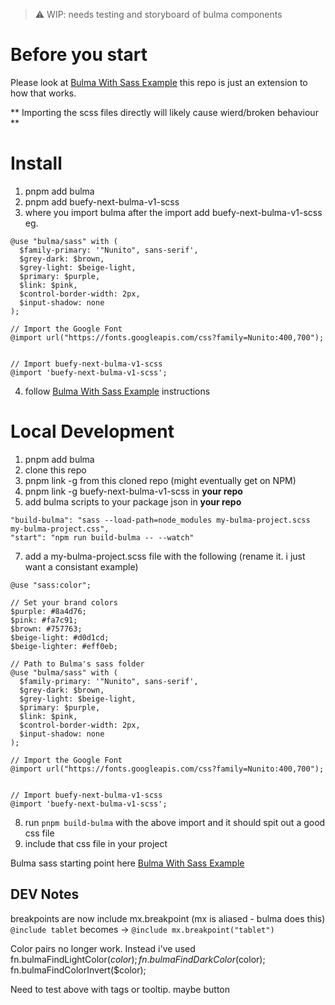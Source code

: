 
> :warning: WIP: needs testing and storyboard of bulma components

# Before you start
Please look at [Bulma With Sass Example](https://bulma.io/documentation/customize/with-sass/#create-your-sass-file) this repo is just an extension to how that works. 

** Importing the scss files directly will likely cause wierd/broken behaviour **


# Install
1. pnpm add bulma
2. pnpm add buefy-next-bulma-v1-scss
3. where you import bulma after the import add buefy-next-bulma-v1-scss
   eg. 
```
@use "bulma/sass" with (
  $family-primary: '"Nunito", sans-serif',
  $grey-dark: $brown,
  $grey-light: $beige-light,
  $primary: $purple,
  $link: $pink,
  $control-border-width: 2px,
  $input-shadow: none
);

// Import the Google Font
@import url("https://fonts.googleapis.com/css?family=Nunito:400,700");


// Import buefy-next-bulma-v1-scss  
@import 'buefy-next-bulma-v1-scss';
```
4. follow [Bulma With Sass Example](https://bulma.io/documentation/customize/with-sass/#create-your-sass-file) instructions


# Local Development 

1. pnpm add bulma
2. clone this repo
3. pnpm link -g from this cloned repo (might eventually get on NPM)
4. pnpm link -g buefy-next-bulma-v1-scss in **your repo**
5. add bulma scripts to your package json in **your repo**
   
```
"build-bulma": "sass --load-path=node_modules my-bulma-project.scss my-bulma-project.css",
"start": "npm run build-bulma -- --watch"
```

7. add a my-bulma-project.scss file with the following (rename it. i just want a consistant example)
   
```
@use "sass:color";

// Set your brand colors
$purple: #8a4d76;
$pink: #fa7c91;
$brown: #757763;
$beige-light: #d0d1cd;
$beige-lighter: #eff0eb;

// Path to Bulma's sass folder
@use "bulma/sass" with (
  $family-primary: '"Nunito", sans-serif',
  $grey-dark: $brown,
  $grey-light: $beige-light,
  $primary: $purple,
  $link: $pink,
  $control-border-width: 2px,
  $input-shadow: none
);

// Import the Google Font
@import url("https://fonts.googleapis.com/css?family=Nunito:400,700");


// Import buefy-next-bulma-v1-scss  
@import 'buefy-next-bulma-v1-scss';
```
8. run `pnpm build-bulma` with the above import and it should spit out a good css file
9. include that css file in your project


Bulma sass starting point here 
[Bulma With Sass Example](https://bulma.io/documentation/customize/with-sass/#create-your-sass-file)



## DEV Notes
breakpoints are now include mx.breakpoint (mx is aliased - bulma does this)
`@include tablet` becomes  -> `@include mx.breakpoint("tablet")`

Color pairs no longer work. Instead i've used
fn.bulmaFindLightColor($color);
fn.bulmaFindDarkColor($color);
fn.bulmaFindColorInvert($color);

Need to test above with tags or tooltip. maybe button
